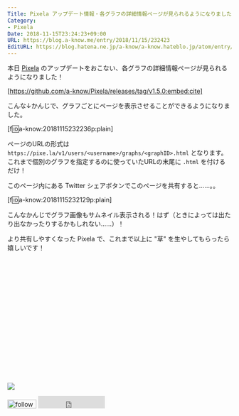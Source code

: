 ```yaml
---
Title: Pixela アップデート情報・各グラフの詳細情報ページが見られるようになりました！
Category:
- Pixela
Date: 2018-11-15T23:24:23+09:00
URL: https://blog.a-know.me/entry/2018/11/15/232423
EditURL: https://blog.hatena.ne.jp/a-know/a-know.hateblo.jp/atom/entry/10257846132670518967
---
```


本日 [Pixela](https://pixe.la/) のアップデートをおこない、各グラフの詳細情報ページが見られるようになりました！



[https://github.com/a-know/Pixela/releases/tag/v1.5.0:embed:cite]



こんな↓かんじで、グラフごとにページを表示させることができるようになりました。

[f:id:a-know:20181115232236p:plain]

ページのURLの形式は `https://pixe.la/v1/users/<username>/graphs/<graphID>.html` となります。これまで個別のグラフを指定するのに使っていたURLの末尾に `.html` を付けるだけ！



<!-- more -->




このページ内にある Twitter シェアボタンでこのページを共有すると......。。

[f:id:a-know:20181115232129p:plain]

こんなかんじでグラフ画像もサムネイル表示される！はず（ときによっては出たり出なかったりするかもしれない......）！


より共有しやすくなった Pixela で、これまで以上に "草" を生やしてもらったら嬉しいです！


<div>
<br>
<script async src="//pagead2.googlesyndication.com/pagead/js/adsbygoogle.js"></script>
<!-- article-bottom2 -->
<ins class="adsbygoogle"
     style="display:inline-block;width:300px;height:250px"
     data-ad-client="ca-pub-3463034538369189"
     data-ad-slot="5274552934"></ins>
<script>
(adsbygoogle = window.adsbygoogle || []).push({});
</script>

<a href="https://bit.ly/pixe-la" target='blank' rel="nofollow"><img src="https://cdn-ak.f.st-hatena.com/images/fotolife/a/a-know/20181026/20181026091953.png"></a>
<br>
</div>

<div>
<a href='https://cloud.feedly.com/#subscription%2Ffeed%2Fhttp%3A%2F%2Fblog.a-know.me%2Ffeed'  target='blank'><img id='feedlyFollow' src='https://s3.feedly.com/img/follows/feedly-follow-rectangle-volume-small_2x.png' alt='follow us in feedly' width='65' height='20'></a>



<iframe src="https://blog.hatena.ne.jp/a-know/a-know.hateblo.jp/subscribe/iframe" allowtransparency="true" frameborder="0" scrolling="no" width="150" height="28"></iframe>
</div>



<script src="https://moshi-moshi.moshimo.works/moshimoshi/a_know_blog/2018-11-15-232423?title=Pixela%20%e3%82%a2%e3%83%83%e3%83%97%e3%83%87%e3%83%bc%e3%83%88%e6%83%85%e5%a0%b1%e3%83%bb%e5%90%84%e3%82%b0%e3%83%a9%e3%83%95%e3%81%ae%e8%a9%b3%e7%b4%b0%e6%83%85%e5%a0%b1%e3%83%9a%e3%83%bc%e3%82%b8%e3%81%8c%e8%a6%8b%e3%82%89%e3%82%8c%e3%82%8b%e3%82%88%e3%81%86%e3%81%ab%e3%81%aa%e3%82%8a%e3%81%be%e3%81%97%e3%81%9f%ef%bc%81"></script>
